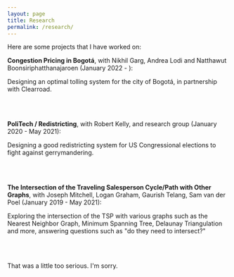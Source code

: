 ```yaml
---
layout: page
title: Research
permalink: /research/
---
```


Here are some projects that I have worked on:

**Congestion Pricing in Bogotá**, with Nikhil Garg, Andrea Lodi and Natthawut Boonsiriphatthanajaroen (January 2022 - ):

Designing an optimal tolling system for the city of Bogotá, in partnership with Clearroad.

<br/><br/>

**PoliTech / Redistricting**, with Robert Kelly, and research group (January 2020 - May 2021):

Designing a good redistricting system for US Congressional elections to fight against gerrymandering.

<br/><br/>

**The Intersection of the Traveling Salesperson Cycle/Path with Other Graphs**, with Joseph Mitchell, Logan Graham, Gaurish Telang, Sam van der Poel (January 2019 - May 2021):

Exploring the intersection of the TSP with various graphs such as the Nearest Neighbor Graph, Minimum Spanning Tree, Delaunay Triangulation and more, answering questions such as "do they need to intersect?"

<br/><br/>

That was a little too serious. I'm sorry.
